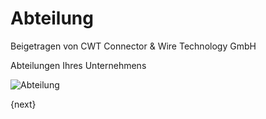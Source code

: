 # Abteilung
<span class="text-muted contributed-by">Beigetragen von CWT Connector & Wire Technology GmbH</span>

Abteilungen Ihres Unternehmens

<img class="screenshot" alt="Abteilung" src="{{docs_base_url}}/assets/img/human-resources/department.png">

{next}
